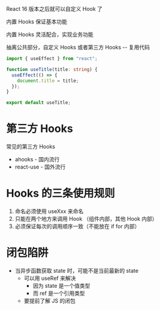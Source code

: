 React 16 版本之后就可以自定义 Hook 了

内置 Hooks 保证基本功能

内置 Hooks 灵活配合，实现业务功能

抽离公共部分，自定义 Hooks 或者第三方 Hooks -- 复用代码

```ts
import { useEffect } from "react";

function useTitle(title: string) {
  useEffect(() => {
    document.title = title;
  });
}

export default useTitle;
```

# 第三方 Hooks

常见的第三方 Hooks
- ahooks - 国内流行
- react-use - 国外流行

# Hooks 的三条使用规则

1. 命名必须使用 useXxx 来命名
2. 只能在两个地方来调用 Hook （组件内部，其他 Hook 内部）
3. 必须保证每次的调用顺序一致（不能放在 if for 内部）

# 闭包陷阱

- 当异步函数获取 state 时，可能不是当前最新的 state
	- 可以用 useRef 来解决
		- 因为 state 是一个值类型
		- 而 ref 是一个引用类型
	- 要提前了解 JS 的闭包